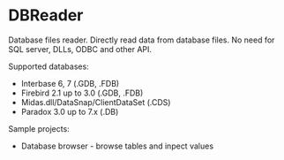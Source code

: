 # DBReader
Database files reader. Directly read data from database files. No need for SQL server, DLLs, ODBC and other API.

Supported databases:
* Interbase 6, 7 (.GDB, .FDB)
* Firebird 2.1 up to 3.0 (.GDB, .FDB)
* Midas.dll/DataSnap/ClientDataSet (.CDS)
* Paradox 3.0 up to 7.x (.DB)

Sample projects:
* Database browser - browse tables and inpect values
